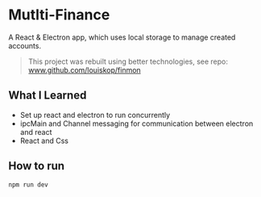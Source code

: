 # Mutlti-Finance
A React & Electron app, which uses local storage to manage created accounts. 

> This project was rebuilt using better technologies, see repo: www.github.com/louiskop/finmon 

## What I Learned
- Set up react and electron to run concurrently
- ipcMain and Channel messaging for communication between electron and react
- React and Css

## How to run
`npm run dev`
